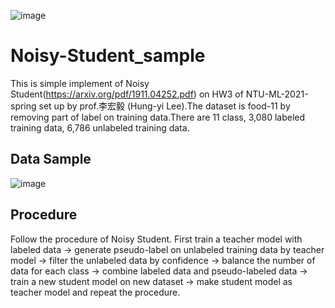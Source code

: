 ![image](https://user-images.githubusercontent.com/56825699/114810220-2db3f100-9dde-11eb-9584-8cb251275852.png)
# Noisy-Student_sample
This is simple implement of Noisy Student(https://arxiv.org/pdf/1911.04252.pdf) on HW3 of NTU-ML-2021-spring set up by prof.李宏毅 (Hung-yi Lee).The dataset is food-11 by removing part of label on training data.There are 11 class, 3,080 labeled training data, 6,786 unlabeled training data.

## Data Sample
![image](https://user-images.githubusercontent.com/56825699/114810034-ddd52a00-9ddd-11eb-978b-b14e0bb55283.png)


## Procedure
Follow the procedure of Noisy Student. First train a teacher model with labeled data -> generate pseudo-label on unlabeled training data by teacher model -> filter the unlabeled data by confidence -> balance the number of data for each class -> combine labeled data and pseudo-labeled data -> train a new student model on new dataset -> make student model as teacher model and repeat the procedure.

